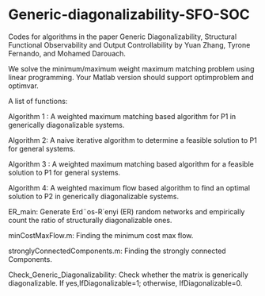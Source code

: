 # Generic-diagonalizability-SFO-SOC
Codes for algorithms in the paper Generic Diagonalizability, Structural Functional Observability and Output Controllability by Yuan Zhang, Tyrone Fernando, and Mohamed Darouach. 

We solve the minimum/maximum weight maximum matching problem using linear programming. Your Matlab version should support optimproblem and optimvar.

A list of functions: 

Algorithm 1 : A weighted maximum matching based algorithm for P1 in generically diagonalizable systems.

Algorithm 2: A naive iterative algorithm to determine a feasible solution to P1 for general systems.

Algorithm 3 : A weighted maximum matching based algorithm for a feasible solution to P1 for general systems.

Algorithm 4:  A weighted maximum flow based algorithm to find an optimal solution to P2 in generically
diagonalizable systems.

ER_main: Generate Erd¨os-R´enyi (ER) random networks and empirically count the ratio of structurally diagonalizable ones.

minCostMaxFlow.m: Finding the minimum cost max flow.

stronglyConnectedComponents.m: Finding the strongly connected Components. 

Check_Generic_Diagonalizability: Check whether the matrix is generically diagonalizable. If yes,IfDiagonalizable=1; otherwise, IfDiagonalizable=0.
